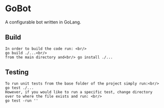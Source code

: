 # GoBot
A configurable bot written in GoLang.
## Build
	In order to build the code run: <br/>
	go build ./...<br/>
	from the main directory and<br/> go install ./...
## Testing
	To run unit tests from the base folder of the project simply run:<br/>
	go test ./...
	However, if you would like to run a specific test, change directory over to where the file exists and run: <br/>
	go test -run ''
